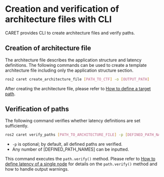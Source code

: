 # Creation and verification of architecture files with CLI

CARET provides CLI to create architecture files and verify paths.

## Creation of architecture file

The architecture file describes the application structure and latency definitions.
The following commands can be used to create a template architecture file including only the application structure section.

```bash
ros2 caret create_architecture_file [PATH_TO_CTF] -o [OUTPUT_PATH]
```

After creating the architecture file, please refer to [How to define a target path](https://tier4.github.io/CARET_doc/latest/tutorials/configuration/#how-to-define-a-target-path).

## Verification of paths

The following command verifies whether latency definitions are set sufficiently.

```bash
ros2 caret verify_paths [PATH_TO_ARCHITECTURE_FILE] -p [DEFINED_PATH_NAMES]
```

- `-p` is optional; by default, all defined paths are verified.
- Any number of [DEFINED_PATH_NAMES] can be inputted.

This command executes the `path.verify()` method.
Please refer to [How to define latency of a single node](https://tier4.github.io/CARET_doc/latest/tutorials/configuration/#how-to-define-latency-of-a-single-node) for details on the `path.verify()` method and how to handle output warnings.
